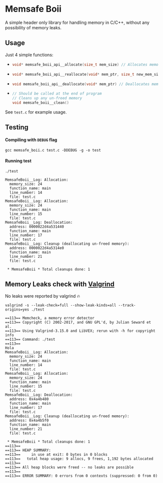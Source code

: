 # Memsafe Boii

A simple header only library for handling memory in C/C++, without any possibility of memory leaks.

## Usage

Just 4 simple functions:
- ```c
  void* memsafe_boii_api__allocate(size_t mem_size) // Allocates memory
  ```
- ```c
  void* memsafe_boii_api__reallocate(void* mem_ptr, size_t new_mem_size) // Re-Allocates memory
  ```
- ```c
  void memsafe_boii_api__deallocate(void* mem_ptr) // Deallocates memory
  ```
- ```c
  // Should be called at the end of program
  // Cleans up any un-freed memory
  void memsafe_boii__clean()
  ```

See `test.c` for example usage.

## Testing

#### Compiling with `DEBUG` flag
```shell
gcc memsafe_boii.c test.c -DDEBUG -g -o test
```

#### Running test
```shell
./test

MemsafeBoii__Log: Allocation:
  memory_size: 24
  function_name: main
  line_number: 14
  file: test.c
MemsafeBoii__Log: Allocation:
  memory_size: 24
  function_name: main
  line_number: 15
  file: test.c
MemsafeBoii__Log: Deallocation:
  address: 0000022d4a531440
  function_name: main
  line_number: 17
  file: test.c
MemsafeBoii__Log: Cleanup (deallocating un-freed memory):
  address: 0000022d4a5314e0
  function_name: main
  line_number: 21
  file: test.c

 * MemsafeBoii * Total cleanups done: 1
```

## Memory Leaks check with [Valgrind](https://valgrind.org/)

No leaks were reported by valgrind 🔥

```shell
valgrind -s --leak-check=full --show-leak-kinds=all --track-origins=yes ./test

==113== Memcheck, a memory error detector
==113== Copyright (C) 2002-2017, and GNU GPL'd, by Julian Seward et al.
==113== Using Valgrind-3.15.0 and LibVEX; rerun with -h for copyright info
==113== Command: ./test
==113==
Hola
MemsafeBoii__Log: Allocation:
  memory_size: 24
  function_name: main
  line_number: 14
  file: test.c
MemsafeBoii__Log: Allocation:
  memory_size: 24
  function_name: main
  line_number: 15
  file: test.c
MemsafeBoii__Log: Deallocation:
  address: 0x4a4b480
  function_name: main
  line_number: 17
  file: test.c
MemsafeBoii__Log: Cleanup (deallocating un-freed memory):
  address: 0x4a4b5f0
  function_name: main
  line_number: 21
  file: test.c

 * MemsafeBoii * Total cleanups done: 1
==113==
==113== HEAP SUMMARY:
==113==     in use at exit: 0 bytes in 0 blocks
==113==   total heap usage: 9 allocs, 9 frees, 1,192 bytes allocated
==113==
==113== All heap blocks were freed -- no leaks are possible
==113==
==113== ERROR SUMMARY: 0 errors from 0 contexts (suppressed: 0 from 0)
```

